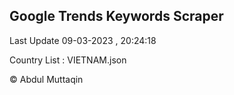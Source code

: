 

## Google Trends Keywords Scraper 
 
Last Update 09-03-2023 , 20:24:18

Country List :
VIETNAM.json



© Abdul Muttaqin 
